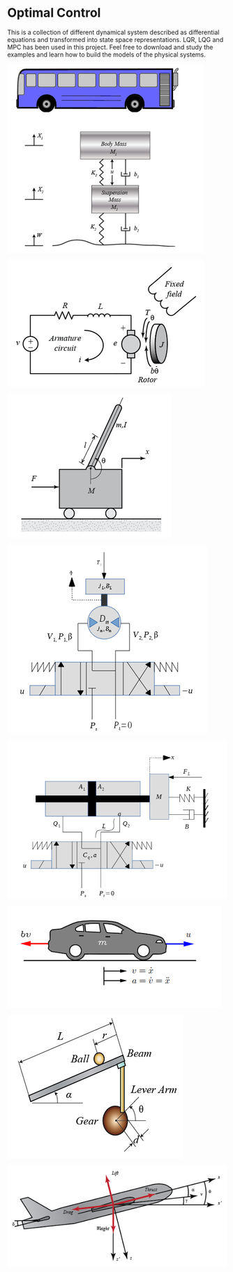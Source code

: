 # Optimal Control

This is a collection of different dynamical system described as differential equations and transformed into state space representations.
LQR, LQG and MPC has been used in this project. Feel free to download and study the examples and learn how to build the models of the physical systems. 

![alt text](https://github.com/DanielMartensson/Optimal-Control/blob/master/Pictures/Suspension.png)

![alt text](https://github.com/DanielMartensson/Optimal-Control/blob/master/Pictures/Motor%20Speed.png)

![alt text](https://github.com/DanielMartensson/Optimal-Control/blob/master/Pictures/Inverted%20Pendulum.png)

![alt text](https://github.com/DanielMartensson/Optimal-Control/blob/master/Pictures/Hydraulic%20Servo%20Motor.png)

![alt text](https://github.com/DanielMartensson/Optimal-Control/blob/master/Pictures/Hydraulic%20Servo%20Cylinder.png)

![alt text](https://github.com/DanielMartensson/Optimal-Control/blob/master/Pictures/Cruise%20Control.png)

![alt text](https://github.com/DanielMartensson/Optimal-Control/blob/master/Pictures/Ball%20And%20Beam.png)

![alt text](https://github.com/DanielMartensson/Optimal-Control/blob/master/Pictures/Aircraft%20Pitch.png)
